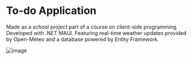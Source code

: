 # To-do Application
Made as a school project part of a course on client-side programming.
Developed with .NET MAUI.
Featuring real-time weather updates provided by Open-Meteo and a database powered by Entity Framework.



![image](https://github.com/user-attachments/assets/8c94529b-4984-4327-8d5e-c3537e36a3c6)
